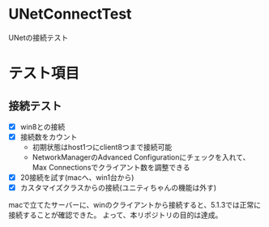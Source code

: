 # UNetConnectTest
UNetの接続テスト

# テスト項目
## 接続テスト
- [x] win8との接続
- [x] 接続数をカウント
    - 初期状態はhost1つにclient8つまで接続可能
    - NetworkManagerのAdvanced Configurationにチェックを入れて、Max Connectionsでクライアント数を調整できる
- [x] 20接続を試す(macへ、win1台から)
- [x] カスタマイズクラスからの接続(ユニティちゃんの機能は外す)

macで立てたサーバーに、winのクライアントから接続すると、5.1.3では正常に接続することが確認できた。
よって、本リポジトリの目的は達成。
